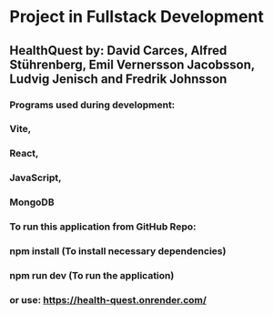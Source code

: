 # Project in Fullstack Development
## HealthQuest by: David Carces, Alfred Stührenberg, Emil Vernersson Jacobsson, Ludvig Jenisch and Fredrik Johnsson

### Programs used during development:
### Vite,
### React,
### JavaScript,
### MongoDB

### To run this application from GitHub Repo:
### npm install (To install necessary dependencies)
### npm run dev (To run the application)

### or use: https://health-quest.onrender.com/

